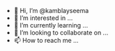 - 👋 Hi, I’m @kamblayseema
- 👀 I’m interested in ...
- 🌱 I’m currently learning ...
- 💞️ I’m looking to collaborate on ...
- 📫 How to reach me ...

<!---
kamblayseema/kamblayseema is a ✨ special ✨ repository because its `README.md` (this file) appears on your GitHub profile.
You can click the Preview link to take a look at your changes.
--->
